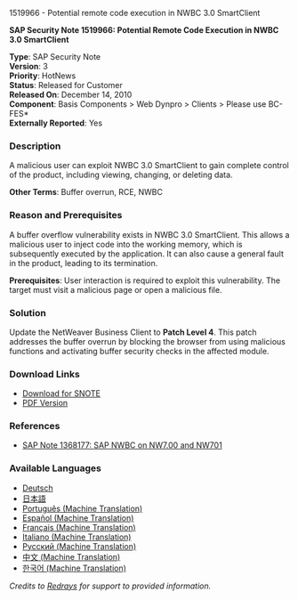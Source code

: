 1519966 - Potential remote code execution in NWBC 3.0 SmartClient

**SAP Security Note 1519966: Potential Remote Code Execution in NWBC 3.0 SmartClient**

**Type**: SAP Security Note  
**Version**: 3  
**Priority**: HotNews  
**Status**: Released for Customer  
**Released On**: December 14, 2010  
**Component**: Basis Components > Web Dynpro > Clients > Please use BC-FES*  
**Externally Reported**: Yes  

### Description
A malicious user can exploit NWBC 3.0 SmartClient to gain complete control of the product, including viewing, changing, or deleting data.

**Other Terms**: Buffer overrun, RCE, NWBC

### Reason and Prerequisites
A buffer overflow vulnerability exists in NWBC 3.0 SmartClient. This allows a malicious user to inject code into the working memory, which is subsequently executed by the application. It can also cause a general fault in the product, leading to its termination.

**Prerequisites**: User interaction is required to exploit this vulnerability. The target must visit a malicious page or open a malicious file.

### Solution
Update the NetWeaver Business Client to **Patch Level 4**. This patch addresses the buffer overrun by blocking the browser from using malicious functions and activating buffer security checks in the affected module.

### Download Links
- [Download for SNOTE](https://notesdownloads.sap.com/note/0040000017114212017)
- [PDF Version](https://userapps.support.sap.com/sap/support/sfm/notes/print/0001519966?language=en-US&token=9E8E2A14714B473C2B10FA8A92264F44)

### References
- [SAP Note 1368177: SAP NWBC on NW7.00 and NW701](https://me.sap.com/notes/1368177)

### Available Languages
- [Deutsch](https://me.sap.com/notes/0001519966/D)
- [日本語](https://me.sap.com/notes/0001519966/J)
- [Português (Machine Translation)](https://me.sap.com/notes/0001519966/P)
- [Español (Machine Translation)](https://me.sap.com/notes/0001519966/S)
- [Français (Machine Translation)](https://me.sap.com/notes/0001519966/F)
- [Italiano (Machine Translation)](https://me.sap.com/notes/0001519966/I)
- [Русский (Machine Translation)](https://me.sap.com/notes/0001519966/R)
- [中文 (Machine Translation)](https://me.sap.com/notes/0001519966/1)
- [한국어 (Machine Translation)](https://me.sap.com/notes/0001519966/3)

*Credits to [Redrays](https://redrays.io) for support to provided information.*